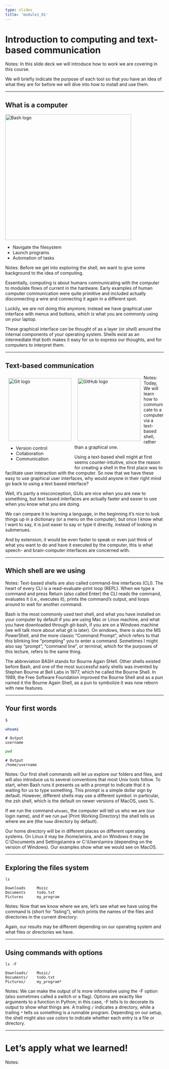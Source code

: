 ```yaml
---
type: slides
title: 'module1_01'
---
```


<head>
<base target="_blank">
</head>
<head>
<base target="_blank">
</head>

<style>
.column {
    float: left;
  padding: 10px;
}
</style>

# Introduction to computing and text-based communication

Notes:
In this slide deck
we will introduce how to work
we are covering in this course.

We will briefly indicate the purpose of each tool
so that you have an idea
of what they are for
before we will dive into how to install and use them.

---

## What is a computer

<img src="https://cdn.rawgit.com/odb/official-bash-logo/master/assets/Logos/Identity/PNG/BASH_logo-transparent-bg-color.png" alt="Bash logo" width="400px"></img>

 <!-- https://raw.githubusercontent.com/odb/official-bash-logo/master/assets/Logos/Icons/PNG/512x512.png -->

- Navigate the filesystem
- Launch programs
- Automation of tasks

Notes:
Before we get into exploring the shell,
we want to give some background to the idea of computing.

Essentially,
computing is about humans communicating
with the computer to modulate flows of current in the hardware.
Early examples of human computer communication were quite primitive
and included actually disconnecting a wire and connecting it again in a different spot.

Luckily,
we are not doing this anymore;
instead we have graphical user interface with menus and buttons,
which is what you are commonly using on your laptop.

These graphical interface can be thought of as a layer (or *shell*)
around the internal components of your operating system.
Shells exist as an intermediate that both makes it easy for us to express our thoughts,
and for computers to interpret them.


---

## Text-based communication

<div class="row">
    <div class="column">
        <img src="https://git-scm.com/images/logos/downloads/Git-Icon-1788C.png" alt="Git logo" width="200px"></img>
        <ul>
        <li>Version control</li>
        <li>Collaboration</li>
        <li>Communication</li>
        </ul>
    </div>
    <div class="column">
        <img src="https://github.githubassets.com/images/modules/logos_page/GitHub-Mark.png" alt="GitHub logo" width="200px"></img>
    </div>
</div>


Notes:
Today,
We will learn how to communicate to a computer via a text-based shell,
rather than a graphical one.

Using a text-based shell might at first seems counter-intuitive,
since the reason for creating a shell in the first place
was to facilitate user interaction with the computer.
So now that we have these easy to use graphical user interfaces,
why would anyone in their right mind go back to using a text based interface?

Well,
it’s partly a misconception,
GUIs are nice when you are new to something,
but text based interfaces are actually faster
and easier to use when you know what you are doing.

We can compare it to learning a language,
in the beginning it’s nice to look things up in a dictionary (or a menu on the computer),
but once I know what I want to say,
it is just easer to say or type it directly,
instead of looking in submenues.

And by extension,
it would be even faster to speak or even just think of what you want to do and have it executed by the computer,
this is what speech- and brain-computer interfaces are concerned with.

---

## Which shell are we using


Notes:
Text-based shells are also called command-line interfaces (CLI). The heart of every CLI is a read-evaluate-print loop (REPL). When we type a command and press Return (also called Enter) the CLI reads the command, evaluates it (i.e., executes it), prints the command’s output, and loops around to wait for another command.

Bash is the most commonly used text shell, and what you have installed on your computer by default if you are using Mac or Linux machine, and what you have downloaded through git-bash, if you are on a Windows machine (we will talk more about what git is later). On windows, there is also the MS PowerShell, and the more classic “Command Prompt”, which refers to that this blinking line “prompting” you to enter a command. Sometimes I might also say “prompt”, “command line”, or terminal, which for the purposes of this lecture, refers to the same thing.

The abbreviation BASH stands for Bourne Again SHell. Other shells existed before Bash, and one of the most successful early shells was invented by Stephen Bourne at Bell Labs in 1977, which he called the Bourne Shell. In 1989, the Free Software Foundation improved the Bourne Shell and as a pun named it the Bourne Again Shell, as a pun to symbolize it was now reborn with new features.

---

## Your first words

```sh
$
```

```sh
whoami
```

```
# Output
username
```

```sh
pwd
```

```
# Output
/home/username
```

Notes:
Our first shell commands will let us explore our folders and files, and will also introduce us to several conventions that most Unix tools follow. To start, when Bash runs it presents us with a prompt to indicate that it is waiting for us to type something. This prompt is a simple dollar sign by default. However, different shells may use a different symbol: in particular, the zsh shell, which is the default on newer versions of MacOS, uses %.

If we run the command `whoami`, the computer will tell us who we are (our login name), and if we run `pwd` (Print Working Directory) the shell tells us where we are (the `home` directory by default).

Our home directory will be in different places on different operating systems. On Linux it may be /home/amira, and on Windows it may be C:\Documents and Settings\amira or C:\Users\amira (depending on the version of Windows). Our examples show what we would see on MacOS.

---

## Exploring the files system

```
ls
```

```
Downloads     Music
Documents     todo.txt
Pictures      my_program
```

Notes:
Now that we know where we are, let’s see what we have using the command ls (short for “listing”), which prints the names of the files and directories in the current directory:

Again, our results may be different depending on our operating system and what files or directories we have.

---

## Using commands with options

```
ls -F
```

```
Downloads/    Music/
Documents/    todo.txt
Pictures/     my_program*
```

Notes:
We can make the output of ls more informative using the -F option (also sometimes called a switch or a flag). Options are exactly like arguments to a function in Python; in this case, -F tells ls to decorate its output to show what things are. A trailing `/` indicates a directory, while a trailing `*` tells us something is a runnable program. Depending on our setup, the shell might also use colors to indicate whether each entry is a file or directory.

---

# Let’s apply what we learned!

Notes: <br>
